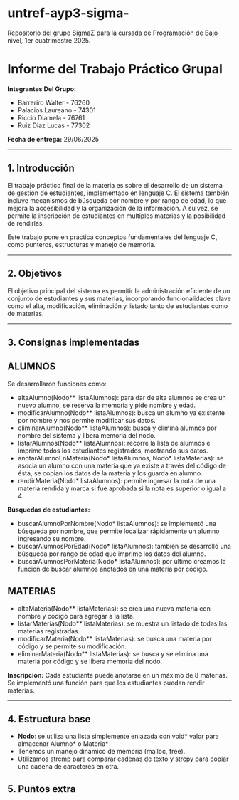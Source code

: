 # untref-ayp3-sigma-
Repositorio del grupo SigmaΣ para la cursada de Programación de Bajo nivel, 1er cuatrimestre 2025.
# Informe del Trabajo Práctico Grupal

**Integrantes Del Grupo:**

- Barreriro Walter     - 76260
- Palacios Laureano    - 74301
- Riccio Diamela       - 76761
- Ruiz Diaz Lucas      - 77302

**Fecha de entrega:** 29/06/2025

---

## 1. Introducción
El trabajo práctico final de la materia es sobre el desarrollo de un sistema de gestión de estudiantes, implementado en lenguaje C. El sistema también incluye mecanismos de búsqueda por nombre y por rango de edad, lo que mejora la accesibilidad y la organización de la información. A su vez, se permite la inscripción de estudiantes en múltiples materias y la posibilidad de rendirlas.

Este trabajo pone en práctica conceptos fundamentales del lenguaje C, como punteros, estructuras y manejo de memoria.

---

## 2. Objetivos
El objetivo principal del sistema es permitir la administración eficiente de un conjunto de estudiantes y sus materias, incorporando funcionalidades clave como el alta, modificación, eliminación y listado tanto de estudiantes como de materias.

---

## 3. Consignas implementadas

**ALUMNOS** 
---
Se desarrollaron funciones como:
- altaAlumno(Nodo** listaAlumnos): para dar de alta alumnos se crea un nuevo alumno, se reserva la memoria y pide nombre y edad.
- modificarAlumno(Nodo** listaAlumnos): busca un alumno ya existente por nombre y nos permite modificar sus datos.
- eliminarAlumno(Nodo** listaAlumnos): busca y elimina alumnos por nombre del sistema y libera memoria del nodo.
- listarAlumnos(Nodo** listaAlumnos): recorre la lista de alumnos e imprime todos los estudiantes registrados, mostrando sus datos.
- anotarAlumnoEnMateria(Nodo* listaAlumnos, Nodo* listaMaterias): se asocia un alumno con una materia que ya existe a través del código de ésta, se copian los datos de la materia y los guarda en alumno.
- rendirMateria(Nodo* listaAlumnos): permite ingresar la nota de una materia rendida y marca si fue aprobada si la nota es superior o igual a 4.

**Búsquedas de estudiantes:**
- buscarAlumnoPorNombre(Nodo* listaAlumnos): se implementó una búsqueda por nombre, que permite localizar rápidamente un alumno ingresando su nombre.
- buscarAlumnosPorEdad(Nodo* listaAlumnos): también se desarrolló una búsqueda por rango de edad que imprime los datos del alumno.
- buscarAlumnosPorMateria(Nodo* listaAlumnos): por último creamos la funcion de buscar alumnos anotados en una materia por código.

**MATERIAS** 
---
- altaMateria(Nodo** listaMaterias): se crea una nueva materia con nombre y código para agregar a la lista.
- listarMaterias(Nodo** listaMaterias): se muestra un listado de todas las materias registradas.
- modificarMateria(Nodo** listaMaterias): se busca una materia por código y se permite su modificación.
- eliminarMateria(Nodo** listaMaterias): se busca y se elimina una materia por código y se libera memoria del nodo.

**Inscripción:**
    Cada estudiante puede anotarse en un máximo de 8 materias.
    Se implementó una función para que los estudiantes puedan rendir materias.

---
## 4. Estructura base
- **Nodo**: se utiliza una lista simplemente enlazada con void* valor para almacenar Alumno* o Materia*-
- Tenemos un manejo dinámico de memoria (malloc, free).
- Utilizamos strcmp para comparar cadenas de texto y strcpy para copiar una cadena de caracteres en otra.
## 5. Puntos extra

